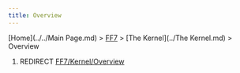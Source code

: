 ```yaml
---
title: Overview
---
```


[Home](../../Main Page.md) > [FF7](../../FF7.md) > [The Kernel](../The Kernel.md) > Overview

1.  REDIRECT [FF7/Kernel/Overview](../Kernel/Overview.md)
